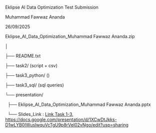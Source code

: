 Eklipse AI Data Optimization Test Submission

Muhammad Fawwaz Ananda

26/09/2025



Eklipse\_AI\_Data\_Optimization\_Muhammad Fawwaz Ananda.zip

│

├── README.txt                

├── task2/ (script + csv)

├── task3\_python/ ()

├── task3\_sql/ (sql queries)

└── presentation/

&nbsp;   ├── Eklipse\_AI\_Data\_Optimization\_Muhammad Fawwaz Ananda.pptx   

&nbsp;   └── Slides\_Link : [Link Task 1-3](https://docs.google.com/presentation/d/1XCwDtJkks-D1wLYB0IWuslwquVcTgU9p8rVeI02vNgo/edit?usp=sharing), https://docs.google.com/presentation/d/1XCwDtJkks-D1wLYB0IWuslwquVcTgU9p8rVeI02vNgo/edit?usp=sharing

